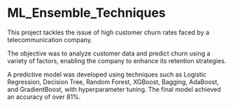 # ML_Ensemble_Techniques

This project tackles the issue of high customer churn rates faced by a telecommunication company.

The objective was to analyze customer data and predict churn using a variety of factors, enabling the company to enhance its retention strategies.

A predictive model was developed using techniques such as Logistic Regression, Decision Tree, Random Forest, XGBoost, Bagging, AdaBoost, and GradientBoost, with hyperparameter tuning. The final model achieved an accuracy of over 81%.
